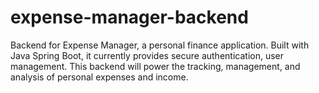 # expense-manager-backend
Backend for Expense Manager, a personal finance application. Built with Java Spring Boot, it currently provides secure authentication, user management. This backend will power the tracking, management, and analysis of personal expenses and income.
